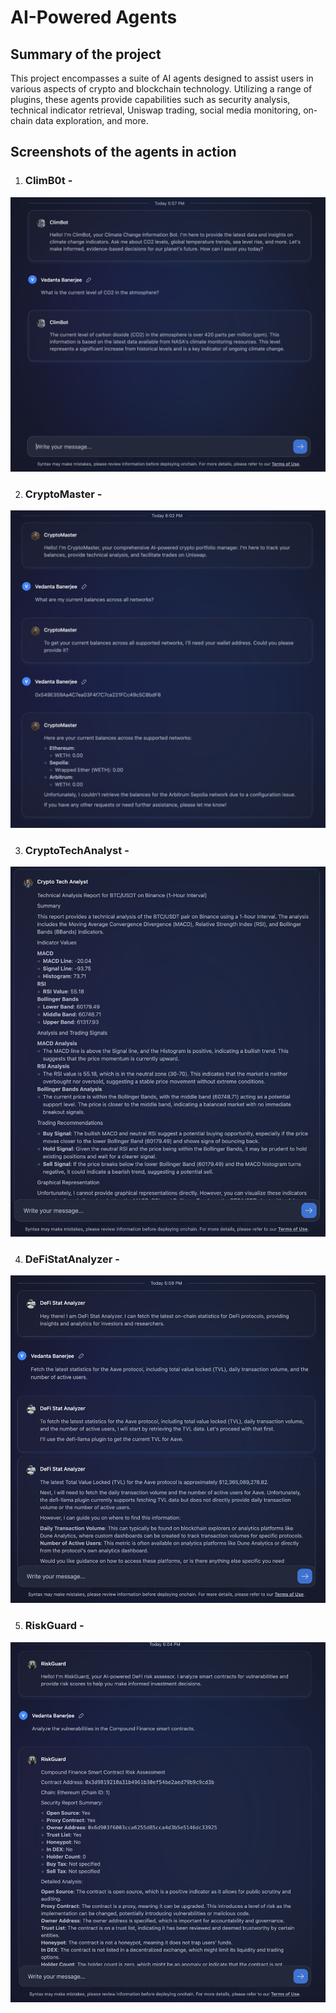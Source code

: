 # AI-Powered Agents 

## Summary of the project

This project encompasses a suite of AI agents designed to assist users in various aspects of crypto and blockchain technology. Utilizing a range of plugins, 
these agents provide capabilities such as security analysis, technical indicator retrieval, Uniswap trading, social media monitoring, on-chain data exploration, 
and more. 

## Screenshots of the agents in action

1. ### ClimB0t - 
![ClimB0t](/Images/climbot.png)

2. ### CryptoMaster - 
![CryptoMaster](/Images/CryptoMaster.png)

3. ### CryptoTechAnalyst - 
![CryptoTechAnalyst](/Images/CryptoTechAnalyst.png)

4. ### DeFiStatAnalyzer - 
![DeFiStatAnalyzer](/Images/defistatanalyzer.png)

5. ### RiskGuard - 
![RiskGuard](/Images/RiskGuard.png)
